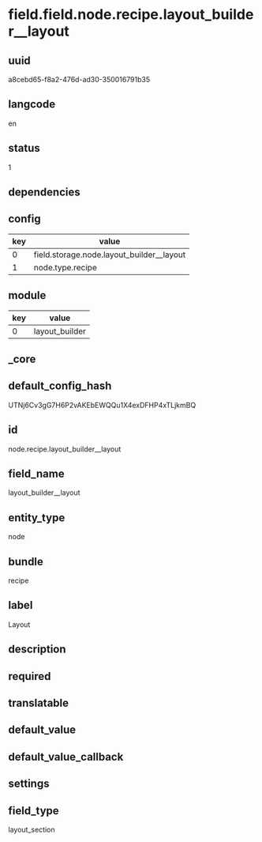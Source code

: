 # field.field.node.recipe.layout_builder__layout

## uuid
a8cebd65-f8a2-476d-ad30-350016791b35

## langcode
en

## status
1

## dependencies

## config
|key|value|
|-|-|
|0|field.storage.node.layout_builder__layout|
|1|node.type.recipe|


## module
|key|value|
|-|-|
|0|layout_builder|


## _core

## default_config_hash
UTNj6Cv3gG7H6P2vAKEbEWQQu1X4exDFHP4xTLjkmBQ

## id
node.recipe.layout_builder__layout

## field_name
layout_builder__layout

## entity_type
node

## bundle
recipe

## label
Layout

## description


## required


## translatable


## default_value


## default_value_callback


## settings


## field_type
layout_section
